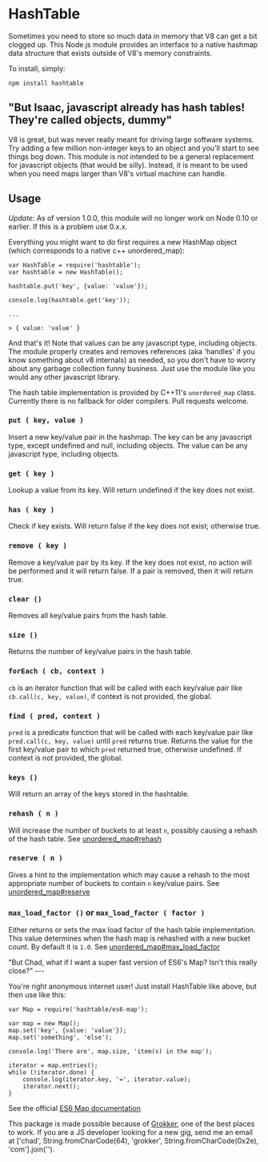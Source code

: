 HashTable
=========

Sometimes you need to store so much data in memory that V8 can get a bit clogged up. This Node.js module provides an interface to a native hashmap data structure that exists outside of V8's memory constraints.

To install, simply:

    npm install hashtable

"But Isaac, javascript already has hash tables! They're called objects, dummy"
---

V8 is great, but was never really meant for driving large software systems. Try adding a few million non-integer keys to an object and you'll start to see things bog down. This module is *not* intended to be a general replacement for javascript objects (that would be silly). Instead, it is meant to be used when you need maps larger than V8's virtual machine can handle.

Usage
-----

*Update*: As of version 1.0.0, this module will no longer work on Node 0.10 or earlier. If this is a problem use 0.x.x.

Everything you might want to do first requires a new HashMap object (which corresponds to a native c++ unordered_map):

    var HashTable = require('hashtable');
    var hashtable = new HashTable();

    hashtable.put('key', {value: 'value'});

    console.log(hashtable.get('key'));

    ...

    > { value: 'value' }

And that's it! Note that values can be any javascript type, including objects. The module properly creates and removes references (aka 'handles' if you know something about v8 internals) as needed, so you don't have to worry about any garbage collection funny business. Just use the module like you would any other javascript library.

The hash table implementation is provided by C++11's `unordered_map` class. Currently there is no fallback for older compilers. Pull requests welcome.

### `put ( key, value )`

Insert a new key/value pair in the hashmap. The key can be any javascript type, except undefined and null, including objects. The value can be any javascript type, including objects.

### `get ( key )`

Lookup a value from its key. Will return undefined if the key does not exist.

### `has ( key )`

Check if key exists. Will return false if the key does not exist; otherwise true.

### `remove ( key )`

Remove a key/value pair by its key. If the key does not exist, no action will be performed and it will return false. If a pair is removed, then it will return true.

### `clear ()`

Removes all key/value pairs from the hash table.

### `size ()`

Returns the number of key/value pairs in the hash table.

### `forEach ( cb, context )`

`cb` is an iterator function that will be called with each key/value pair like `cb.call(c, key, value)`, if context is not provided, the global.

### `find ( pred, context )`

`pred` is a predicate function that will be called with each key/value pair like `pred.call(c, key, value)` until `pred` returns true. Returns the value for the first key/value pair to which `pred` returned true, otherwise undefined. If context is not provided, the global.

### `keys ()`
Will return an array of the keys stored in the hashtable.

### `rehash ( n )`

Will increase the number of buckets to at least `n`, possibly causing a rehash of the hash table. See [unordered_map#rehash](http://www.cplusplus.com/reference/unordered_map/unordered_map/rehash/)

### `reserve ( n )`

Gives a hint to the implementation which may cause a rehash to the most appropriate number of buckets to contain `n` key/value pairs. See [unordered_map#reserve](http://www.cplusplus.com/reference/unordered_map/unordered_map/reserve/)

### `max_load_factor ()` or `max_load_factor ( factor )`

Either returns or sets the max load factor of the hash table implementation. This value determines when the hash map is rehashed with a new bucket count. By default it is `1.0`. See [unordered_map#max_load_factor](http://www.cplusplus.com/reference/unordered_map/unordered_map/max_load_factor/)

<a name="es6-map"/>
"But Chad, what if I want a super fast version of ES6's Map? Isn't this really close?"
---

You're right anonymous internet user! Just install HashTable like above, but then use like this:

    var Map = require('hashtable/es6-map');

    var map = new Map();
    map.set('key', {value: 'value'});
    map.set('something', 'else');

    console.log('There are', map.size, 'item(s) in the map');

    iterator = map.entries();
    while (!iterator.done) {
        console.log(iterator.key, '=', iterator.value);
        iterator.next();
    }

See the official [ES6 Map documentation](http://people.mozilla.org/~jorendorff/es6-draft.html#sec-map-objects)

This package is made possible because of [Grokker](http://grokker.com/), one of the best places to work. If you are a JS developer looking for a new gig, send me an email at &#x5b;'chad', String.fromCharCode(64), 'grokker', String.fromCharCode(0x2e), 'com'&#x5d;.join('').
